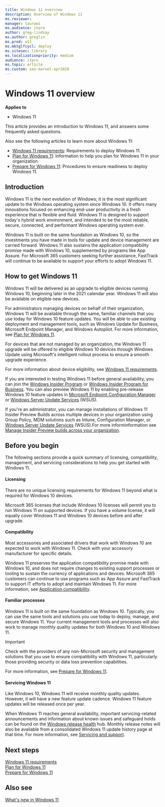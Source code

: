 ```yaml
---
title: Windows 11 overview
description: Overview of Windows 11
ms.reviewer: 
manager: laurawi
ms.audience: itpro
author: greg-lindsay
ms.author: greglin
ms.prod: w11
ms.mktglfcycl: deploy
ms.sitesec: library
ms.localizationpriority: medium
audience: itpro
ms.topic: article
ms.custom: seo-marvel-apr2020
---
```


# Windows 11 overview

**Applies to**

-   Windows 11

This article provides an introduction to Windows 11, and answers some frequently asked questions.

Also see the following articles to learn more about Windows 11: 

- [Windows 11 requirements](windows-11-requirements.md): Requirements to deploy Windows 11.
- [Plan for Windows 11](windows-11-plan.md): Information to help you plan for Windows 11 in your organization.
- [Prepare for Windows 11](windows-11-prepare.md): Procedures to ensure readiness to deploy Windows 11.

## Introduction

Windows 11 is the next evolution of Windows; it is the most significant update to the Windows operating system since Windows 10. It offers many innovations focused on enhancing end-user productivity in a fresh experience that is flexible and fluid. Windows 11 is designed to support today's hybrid work environment, and intended to be the most reliable, secure, connected, and performant Windows operating system ever. 

Windows 11 is built on the same foundation as Windows 10, so the investments you have made in tools for update and device management are carried forward. Windows 11 also sustains the application compatibility promise made with Windows 10, supplemented by programs like App Assure. For Microsoft 365 customers seeking further assistance, FastTrack will continue to be available to support your efforts to adopt Windows 11.

## How to get Windows 11

Windows 11 will be delivered as an upgrade to eligible devices running Windows 10, beginning later in the 2021 calendar year. Windows 11 will also be available on eligible new devices.

For administrators managing devices on behalf of their organization, Windows 11 will be available through the same, familiar channels that you use today for Windows 10 feature updates. You will be able to use existing deployment and management tools, such as Windows Update for Business, Microsoft Endpoint Manager, and Windows Autopilot. For more information, see [Plan for Windows 11](windows-11-plan.md).

For devices that are not managed by an organization, the Windows 11 upgrade will be offered to eligible Windows 10 devices through Windows Update using Microsoft's intelligent rollout process to ensure a smooth upgrade experience. 

For more information about device eligibility, see [Windows 11 requirements](windows-11-requirements.md).

If you are interested in testing Windows 11 before general availability, you can join the [Windows Insider Program](https://insider.windows.com) or [Windows Insider Program for Business](https://insider.windows.com/for-business). You can also preview Windows 11 by enabling pre-release Windows 10 feature updates in [Microsoft Endpoint Configuration Manager](/mem/configmgr/core/servers/manage/pre-release-features) or [Windows Server Update Services](https://techcommunity.microsoft.com/t5/windows-it-pro-blog/publishing-pre-release-windows-10-feature-updates-to-wsus/ba-p/845054) (WSUS).

If you're an administrator, you can manage installations of Windows 11 Insider Preview Builds across multiple devices in your organization using Group Policy, MDM solutions such as Intune, Configuration Manager, or [Windows Server Update Services](https://techcommunity.microsoft.com/t5/windows-it-pro-blog/publishing-pre-release-windows-10-feature-updates-to-wsus/ba-p/845054) (WSUS).For more informinformation see [Manage Insider Preview builds across your organization](https://docs.microsoft.com/windows-insider/business/manage-builds).

## Before you begin

The following sections provide a quick summary of licensing, compatibility, management, and servicing considerations to help you get started with Windows 11.  

#### Licensing

There are no unique licensing requirements for Windows 11 beyond what is required for Windows 10 devices.

Microsoft 365 licenses that include Windows 10 licenses will permit you to run Windows 11 on supported devices. If you have a volume license, it will equally cover Windows 11 and Windows 10 devices before and after upgrade.

#### Compatibility

Most accessories and associated drivers that work with Windows 10 are expected to work with Windows 11. Check with your accessory manufacturer for specific details.

Windows 11 preserves the application compatibility promise made with Windows 10, and does not require changes to existing support processes or tooling to sustain the currency of applications and devices. Microsoft 365 customers can continue to use programs such as App Assure and FastTrack to support IT efforts to adopt and maintain Windows 11. For more information, see [Application compatibility](windows-11-plan.md#application-compatibility).

#### Familiar processes

Windows 11 is built on the same foundation as Windows 10. Typically, you can use the same tools and solutions you use today to deploy, manage, and secure Windows 11. Your current management tools and processes will also work to manage monthly quality updates for both Windows 10 and Windows 11.

> [!IMPORTANT]
> Check with the providers of any non-Microsoft security and management solutions that you use to ensure compatibility with Windows 11, particularly those providing security or data loss prevention capabilities.  

For more information, see [Prepare for Windows 11](windows-11-prepare.md).

#### Servicing Windows 11

Like Windows 10, Windows 11 will receive monthly quality updates. However, it will have a new feature update cadence. Windows 11 feature updates will be released once per year. 

When Windows 11 reaches general availability, important servicing-related announcements and information about known issues and safeguard holds can be found on the [Windows release health](https://aka.ms/windowsreleasehealth) hub. Monthly release notes will also be available from a consolidated Windows 11 update history page at that time. For more information, see [Servicing and support](windows-11-plan.md#servicing-and-support). 

## Next steps

[Windows 11 requirements](windows-11-requirements.md)<br>
[Plan for Windows 11](windows-11-plan.md)<br>
[Prepare for Windows 11](windows-11-prepare.md)

## Also see

[What's new in Windows 11](/windows-hardware/get-started/what-s-new-in-windows)<br>
